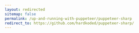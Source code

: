 ```yaml
---
layout: redirected
sitemap: false
permalink: /up-and-running-with-puppeteer/puppeteer-sharp
redirect_to: https://github.com/hardkoded/puppeteer-sharp/
---
```



